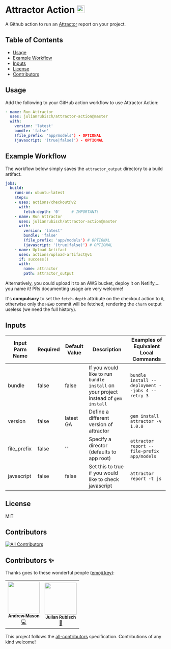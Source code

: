 # Attractor Action <img src="https://user-images.githubusercontent.com/4352208/65411858-3dc84200-ddee-11e9-99b6-c9cdbeb533c5.png" width="24">

A Github action to run an [Attractor](https://github.com/julianrubisch/attractor) report on your project.

## Table of Contents

  * [Usage](#usage)
  * [Example Workflow](#example-workflow)
  * [Inputs](#inputs)
  * [License](#license)
  * [Contributors](#contributors)

## Usage
Add the following to your GitHub action workflow to use Attractor Action:

```yml      
- name: Run Attractor
  uses: julianrubisch/attractor-action@master
  with:
    version: 'latest'
    bundle: 'false'
    (file_prefix: 'app/models') - OPTIONAL
    (javascript: '(true|false)') - OPTIONAL
```

## Example Workflow

The workflow below simply saves the `attractor_output` directory to a build artifact.

```yml
jobs:
  build:
    runs-on: ubuntu-latest
    steps:
    - uses: actions/checkout@v2
      with: 
        fetch-depth: '0'     # IMPORTANT!
    - name: Run Attractor
      uses: julianrubisch/attractor-action@master
      with:
        version: 'latest'
        bundle: 'false'
        (file_prefix: 'app/models') # OPTIONAL
        (javascript: '(true|false)') # OPTIONAL
    - name: Upload Artifact
      uses: actions/upload-artifact@v1
      if: success()
      with:
        name: attractor
        path: attractor_output
```

Alternatively, you could upload it to an AWS bucket, deploy it on Netlify,... you name it! PRs documenting usage are very welcome!


It's **compulsory** to set the `fetch-depth` attribute on the checkout action to `0`, otherwise only the `HEAD` commit will be fetched, rendering the `churn` output useless (we need the full history).

## Inputs

| **Input Parm Name** | **Required** | **Default Value** | **Description**                                                                                       | **Examples of Equivalent Local Commands**                                  |
| ------------------- | ------------ | ----------------- | ----------------------------------------------------------------------------------------------------- | -------------------------------------------------------------------------- |
| bundle              | false        | false             | If you would like to run `bundle install` on your project instead of `gem install`                    | `bundle install --deployment --jobs 4 --retry 3`                           |
| version             | false        | latest GA         | Define a different version of attractor                                              | `gem install attractor -v 1.0.0`                                            |
| file_prefix         | false        | ''                | Specify a director (defaults to app root) | `attractor report --file-prefix app/models` |
| javascript          | false        | false             | Set this to true if you would like to check javascript | `attractor report -t js` |

## License

MIT

## Contributors
<!-- ALL-CONTRIBUTORS-BADGE:START - Do not remove or modify this section -->
[![All Contributors](https://img.shields.io/badge/all_contributors-2-orange.svg?style=flat-square)](#contributors-)
<!-- ALL-CONTRIBUTORS-BADGE:END -->
## Contributors ✨

Thanks goes to these wonderful people ([emoji key](https://allcontributors.org/docs/en/emoji-key)):

<!-- ALL-CONTRIBUTORS-LIST:START - Do not remove or modify this section -->
<!-- prettier-ignore-start -->
<!-- markdownlint-disable -->
<table>
  <tr>
    <td align="center"><a href="https://www.andrewmason.me/"><img src="https://avatars1.githubusercontent.com/u/18423853?v=4" width="100px;" alt=""/><br /><sub><b>Andrew Mason</b></sub></a><br /><a href="https://github.com/julianrubisch/attractor-action/commits?author=andrewmcodes" title="Code">💻</a></td>
    <td align="center"><a href="http://www.julianrubisch.at"><img src="https://avatars0.githubusercontent.com/u/4352208?v=4" width="100px;" alt=""/><br /><sub><b>Julian Rubisch</b></sub></a><br /><a href="https://github.com/julianrubisch/attractor-action/commits?author=julianrubisch" title="Documentation">📖</a></td>
  </tr>
</table>

<!-- markdownlint-enable -->
<!-- prettier-ignore-end -->
<!-- ALL-CONTRIBUTORS-LIST:END -->

This project follows the [all-contributors](https://github.com/all-contributors/all-contributors) specification. Contributions of any kind welcome!
